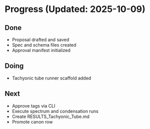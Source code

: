 # Progress (Updated: 2025-10-09)

## Done

- Proposal drafted and saved
- Spec and schema files created
- Approval manifest initialized

## Doing

- Tachyonic tube runner scaffold added

## Next

- Approve tags via CLI
- Execute spectrum and condensation runs
- Create RESULTS_Tachyonic_Tube.md
- Promote canon row
